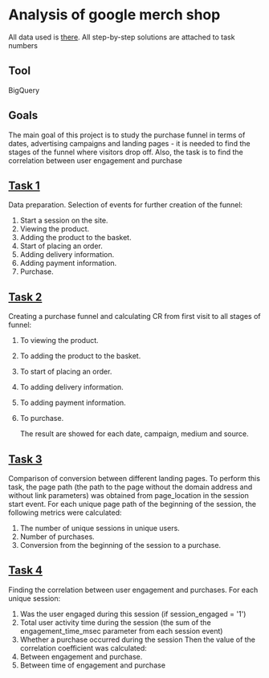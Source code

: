 # Analysis of google merch shop

All data used is [there](https://console.cloud.google.com/bigquery?ws=!1m5!1m4!4m3!1sbigquery-public-data!2sga4_obfuscated_sample_ecommerce!3sevents_20210131).
All step-by-step solutions are attached to task numbers

## Tool

BigQuery

## Goals

The main goal of this project is to study the purchase funnel in terms of dates, advertising campaigns and landing pages - it is needed to find the stages of the funnel where visitors drop off. Also, the task is to find the correlation between user engagement and purchase

## [Task 1](https://console.cloud.google.com/bigquery?sq=138619258054:3766fb282115407fac7905386b7a2f43)

   Data preparation. Selection of events for further creation of the funnel:
1. Start a session on the site.
2. Viewing the product.
3. Adding the product to the basket.
4. Start of placing an order.
5. Adding delivery information.
6. Adding payment information.
7. Purchase.
   
## [Task 2](https://console.cloud.google.com/bigquery?sq=138619258054:58612a4680564fe6bdee0c00e11df079)

Сreating a purchase funnel and calculating CR from first visit to all stages of funnel:

1. To viewing the product.
2. To adding the product to the basket.
3. To start of placing an order.
4. To adding delivery information.
5. To adding payment information.
6. To purchase.

   The result are showed for each date, campaign, medium and source.
   
## [Task 3](https://console.cloud.google.com/bigquery?sq=138619258054:cf89c7eb599d447fbac889074635f94f)

Comparison of conversion between different landing pages.
To perform this task, the page path (the path to the page without the domain address and without link parameters) was obtained from page_location in the session start event.
For each unique page path of the beginning of the session, the following metrics were calculated:
1. The number of unique sessions in unique users.
2. Number of purchases.
3. Conversion from the beginning of the session to a purchase.
   
## [Task 4](https://console.cloud.google.com/bigquery?sq=138619258054:377ff30bccab49a7b1864f6bb3ab446e)

Finding the correlation between user engagement and purchases.
For each unique session:
1. Was the user engaged during this session (if session_engaged = '1')
2. Total user activity time during the session (the sum of the engagement_time_msec parameter from each session event)
3. Whether a purchase occurred during the session
   Then the value of the correlation coefficient was calculated:
1. Between engagement and purchase.
2. Between time of engagement and purchase
